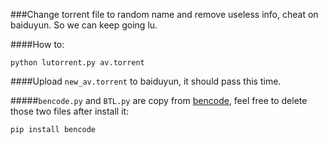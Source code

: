###Change torrent file to random name and remove useless info, cheat on baiduyun. So we can keep going lu.

####How to:

`python lutorrent.py av.torrent`

####Upload `new_av.torrent` to baiduyun, it should pass this time.

#####`bencode.py` and `BTL.py` are copy from [bencode](https://pypi.python.org/pypi/bencode), feel free to delete those two files after install it:

`pip install bencode`
